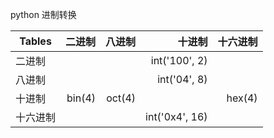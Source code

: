 python 进制转换

| Tables | 二进制 | 八进制 | 十进制 | 十六进制 |
|-|-:|-:|-:|-:|
| 二进制  |       |       | int('100', 2) | |
| 八进制  |       |       | int('04', 8) | |
| 十进制  | bin(4)| oct(4)| | hex(4) |
| 十六进制|       |       | int('0x4', 16) | |
